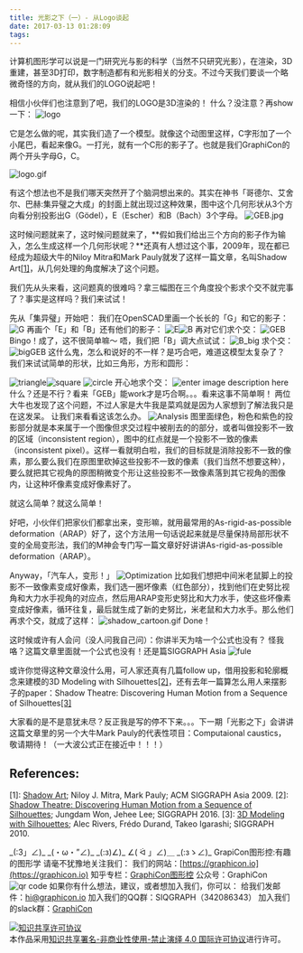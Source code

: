```yaml
---
title: 光影之下（一）- 从Logo谈起
date: 2017-03-13 01:28:09
tags:
---
```

计算机图形学可以说是一门研究光与影的科学（当然不只研究光影），在渲染，3D重建，甚至3D打印，数字制造都有和光影相关的分支。不过今天我们要谈一个略微奇怪的方向，就从我们的LOGO说起吧！
<!--more-->
相信小伙伴们也注意到了吧，我们的LOGO是3D渲染的！
什么？没注意？再show一下：
![logo](https://ooo.0o0.ooo/2017/03/13/58c5e9d32d311.png)

它是怎么做的呢，其实我们造了一个模型。就像这个动图里这样，C字形加了一个小尾巴，看起来像G。一打光，就有一个C形的影子了。也就是我们GraphiCon的两个开头字母G，C。

![logo.gif](https://ooo.0o0.ooo/2017/03/10/58c298ad8760d.gif)

有这个想法也不是我们哪天突然开了个脑洞想出来的。其实在神书「哥德尔、艾舍尔、巴赫:集异璧之大成」的封面上就出现过这种效果，图中这个几何形状从3个方向看分别投影出G（Gödel），E（Escher）和B（Bach）3个字母。
![GEB.jpg](https://ooo.0o0.ooo/2017/03/14/58c6ef95c06ac.jpg)

这时候问题就来了，这时候问题就来了，**假如我们给出三个方向的影子作为输入，怎么生成这样一个几何形状呢？**还真有人想过这个事，2009年，现在都已经成为超级大牛的Niloy Mitra和Mark Pauly就发了这样一篇文章，名叫Shadow Art[[1]](#references)，从几何处理的角度解决了这个问题。

我们先从头来看，这问题真的很难吗？拿三幅图在三个角度投个影求个交不就完事了？事实是这样吗？我们来试试！

先从「集异璧」开始吧：
我们在OpenSCAD里画一个长长的「G」和它的影子：
![G](https://i.imgur.com/yubQ8LQ.png)
再画个「E」和「B」还有他们的影子：
![E](https://i.imgur.com/pA2LL96.png)![B](https://i.imgur.com/pdNMF82.png)
再对它们求个交：
![GEB](https://i.imgur.com/VXQCjuK.png)
Bingo！成了，这不很简单嘛～
唔，我们把「B」调大点试试：
![B_big](https://i.imgur.com/ZnrJwai.png)
求个交：
![bigGEB](https://i.imgur.com/MAbl3Fk.png)
这什么鬼，怎么和说好的不一样？是巧合吧，难道这模型太复杂了？
我们来试试简单的形状，比如三角形，方形和圆形：

![triangle](https://i.imgur.com/bN8pqLY.png)![square](https://i.imgur.com/0GR7Pk4.png)
![circle](https://i.imgur.com/6NdKLOj.png)
开心地求个交：
![enter image description here](https://i.imgur.com/uO4NYuK.png)
什么？还是不行？看来「GEB」能work才是巧合啊。。。看来这事不简单啊！
两位大牛也发现了这个问题，不过人家是大牛我是菜鸡就是因为人家想到了解法我只是在这发呆。
让我们来看看这该怎么办。
![Analysis](https://i.imgur.com/ABlkDSh.png)
图里面绿色，粉色和紫色的投影部分就是本来属于一个图像但求交过程中被削去的的部分，或者叫做投影不一致的区域（inconsistent region），图中的红点就是一个投影不一致的像素（inconsistent pixel）。这样一看就明白啦，我们的目标就是消除投影不一致的像素，那么要么我们在原图里砍掉这些投影不一致的像素（我们当然不想要这种），要么就把其它视角的原图稍微变个形让这些投影不一致像素落到其它视角的图像内，让这种坏像素变成好像素好了。


就这么简单？就这么简单！


好吧，小伙伴们把家伙们都拿出来，变形嘛，就用最常用的As-rigid-as-possible deformation（ARAP）好了，这个方法用一句话说起来就是尽量保持局部形状不变的全局变形法，我们的M神会专门写一篇文章好好讲讲As-rigid-as-possible deformation（ARAP）。

Anyway，「汽车人，变形！」
![Optimization](https://i.imgur.com/fAhb1rL.png)
比如我们想把中间米老鼠脚上的投影不一致像素变成好像素，我们选一圈坏像素（红色部分），找到他们在史努比视角和大力水手视角的对应点，然后用ARAP变形史努比和大力水手，使这些坏像素变成好像素，循环往复，最后就生成了新的史努比，米老鼠和大力水手。那么他们再求个交，就成了这样：
![shadow_cartoon.gif](https://ooo.0o0.ooo/2017/03/14/58c7440edff04.gif)
Done！

这时候或许有人会问（没人问我自己问）：你讲半天为啥一个公式也没有？
怪我咯？这篇文章里面就一个公式也没有！还是篇SIGGRAPH Asia
![fule](https://i.imgur.com/iPN4p8E.jpg)

或许你觉得这种文章没什么用，可人家还真有几篇follow up，借用投影和轮廓概念来建模的3D Modeling with Silhouettes[[2]](#references)，还有去年一篇算怎么用人来摆影子的paper：Shadow Theatre: Discovering Human Motion from a Sequence of Silhouettes[[3]](#references)

大家看的是不是意犹未尽？反正我是写的停不下来。。。下一期「光影之下」会讲讲这篇文章里的另一个大牛Mark Pauly的代表性项目：Computaional caustics，敬请期待！（一大波公式正在接近中！！！）
## References:
[1]: [Shadow Art](http://vecg.cs.ucl.ac.uk/Projects/SmartGeometry/shadowArt/shadowArt_sigA_09.html); Niloy J. Mitra, Mark Pauly; ACM SIGGRAPH Asia 2009.
[2]: [Shadow Theatre: Discovering Human Motion from a Sequence of Silhouettes](http://mrl.snu.ac.kr/research/ProjectShadowTheatre/ShadowTheatre.htm); Jungdam Won, Jehee Lee; SIGGRAPH 2016.
[3]: [3D Modeling with Silhouettes](http://www.alecrivers.com/3dmodelingwithsilhouettes/); Alec Rivers, Frédo Durand, Takeo Igarashi; SIGGRAPH 2010.

\_(:3」∠)\_ \_(・ω・”∠)\_ \_(:з)∠)\_ ∠( ᐛ 」∠)＿ \_(:зゝ∠)\_
GrapiCon图形控:有趣的图形学
请毫不犹豫地关注我们：
我们的网站：[https://graphicon.io](https://graphicon.io)
知乎专栏：[GraphiCon图形控](https://zhuanlan.zhihu.com/graphicon)
公众号：GraphiCon
![qr code](https://ooo.0o0.ooo/2017/03/12/58c52755a9463.jpg)
如果你有什么想法，建议，或者想加入我们，你可以：
给我们发邮件：[hi@graphicon.io](mailto:hi@graphicon.io)
加入我们的QQ群：SIQGRAPH（342086343）
加入我们的slack群：[GraphiCon](https://graphicon.slack.com/)

<a rel="license" href="http://creativecommons.org/licenses/by-nc-nd/4.0/"><img alt="知识共享许可协议" style="border-width:0" src="https://i.creativecommons.org/l/by-nc-nd/4.0/88x31.png" /></a><br />本作品采用<a rel="license" href="http://creativecommons.org/licenses/by-nc-nd/4.0/">知识共享署名-非商业性使用-禁止演绎 4.0 国际许可协议</a>进行许可。
